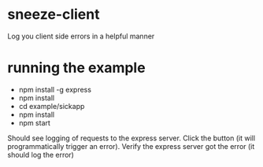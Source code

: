 # sneeze-client
Log you client side errors in a helpful manner

# running the example

* npm install -g express
* npm install
* cd example/sickapp
* npm install
* npm start

Should see logging of requests to the express server. Click the button (it will programmatically trigger an error). Verify the express server got the error (it should log the error)
